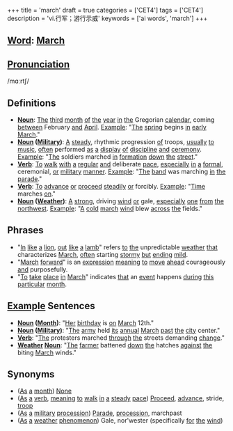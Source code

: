 +++
title = 'march'
draft = true
categories = ['CET4']
tags = ['CET4']
description = 'vi.行军；游行示威'
keywords = ['ai words', 'march']
+++

## [Word](/en/post/word/): [March](/en/post/march/)

## [Pronunciation](/en/post/pronunciation/)
/mɑːrtʃ/

## Definitions
- **[Noun](/en/post/noun/)**: [The](/en/post/the/) [third](/en/post/third/) [month](/en/post/month/) [of](/en/post/of/) [the](/en/post/the/) [year](/en/post/year/) [in](/en/post/in/) [the](/en/post/the/) Gregorian [calendar](/en/post/calendar/), coming [between](/en/post/between/) February [and](/en/post/and/) [April](/en/post/april/). [Example](/en/post/example/): "[The](/en/post/the/) [spring](/en/post/spring/) begins [in](/en/post/in/) [early](/en/post/early/) [March](/en/post/march/)."
- **[Noun](/en/post/noun/) ([Military](/en/post/military/))**: [A](/en/post/a/) [steady](/en/post/steady/), rhythmic progression [of](/en/post/of/) troops, [usually](/en/post/usually/) [to](/en/post/to/) [music](/en/post/music/), [often](/en/post/often/) performed [as](/en/post/as/) [a](/en/post/a/) [display](/en/post/display/) [of](/en/post/of/) [discipline](/en/post/discipline/) [and](/en/post/and/) [ceremony](/en/post/ceremony/). [Example](/en/post/example/): "[The](/en/post/the/) soldiers marched [in](/en/post/in/) [formation](/en/post/formation/) [down](/en/post/down/) [the](/en/post/the/) [street](/en/post/street/)."
- **[Verb](/en/post/verb/)**: [To](/en/post/to/) [walk](/en/post/walk/) [with](/en/post/with/) [a](/en/post/a/) [regular](/en/post/regular/) [and](/en/post/and/) deliberate [pace](/en/post/pace/), [especially](/en/post/especially/) [in](/en/post/in/) [a](/en/post/a/) [formal](/en/post/formal/), ceremonial, [or](/en/post/or/) [military](/en/post/military/) [manner](/en/post/manner/). [Example](/en/post/example/): "[The](/en/post/the/) [band](/en/post/band/) was marching [in](/en/post/in/) [the](/en/post/the/) [parade](/en/post/parade/)."
- **[Verb](/en/post/verb/)**: [To](/en/post/to/) [advance](/en/post/advance/) [or](/en/post/or/) [proceed](/en/post/proceed/) [steadily](/en/post/steadily/) [or](/en/post/or/) forcibly. [Example](/en/post/example/): "[Time](/en/post/time/) marches [on](/en/post/on/)."
- **[Noun](/en/post/noun/) ([Weather](/en/post/weather/))**: [A](/en/post/a/) [strong](/en/post/strong/), driving [wind](/en/post/wind/) [or](/en/post/or/) gale, [especially](/en/post/especially/) [one](/en/post/one/) [from](/en/post/from/) [the](/en/post/the/) [northwest](/en/post/northwest/). [Example](/en/post/example/): "[A](/en/post/a/) [cold](/en/post/cold/) [march](/en/post/march/) [wind](/en/post/wind/) blew [across](/en/post/across/) [the](/en/post/the/) fields."

## Phrases
- "[In](/en/post/in/) [like](/en/post/like/) [a](/en/post/a/) [lion](/en/post/lion/), [out](/en/post/out/) [like](/en/post/like/) [a](/en/post/a/) [lamb](/en/post/lamb/)" refers [to](/en/post/to/) [the](/en/post/the/) unpredictable [weather](/en/post/weather/) [that](/en/post/that/) characterizes [March](/en/post/march/), [often](/en/post/often/) starting [stormy](/en/post/stormy/) [but](/en/post/but/) [ending](/en/post/ending/) [mild](/en/post/mild/).
- "[March](/en/post/march/) [forward](/en/post/forward/)" is an [expression](/en/post/expression/) [meaning](/en/post/meaning/) [to](/en/post/to/) [move](/en/post/move/) [ahead](/en/post/ahead/) courageously [and](/en/post/and/) purposefully.
- "[To](/en/post/to/) [take](/en/post/take/) [place](/en/post/place/) [in](/en/post/in/) [March](/en/post/march/)" indicates [that](/en/post/that/) an [event](/en/post/event/) happens [during](/en/post/during/) [this](/en/post/this/) [particular](/en/post/particular/) [month](/en/post/month/).

## [Example](/en/post/example/) Sentences
- **[Noun](/en/post/noun/) ([Month](/en/post/month/))**: "[Her](/en/post/her/) [birthday](/en/post/birthday/) is [on](/en/post/on/) [March](/en/post/march/) 12th."
- **[Noun](/en/post/noun/) ([Military](/en/post/military/))**: "[The](/en/post/the/) [army](/en/post/army/) held [its](/en/post/its/) [annual](/en/post/annual/) [March](/en/post/march/) [past](/en/post/past/) [the](/en/post/the/) [city](/en/post/city/) center."
- **[Verb](/en/post/verb/)**: "[The](/en/post/the/) protesters marched [through](/en/post/through/) [the](/en/post/the/) streets demanding [change](/en/post/change/)."
- **[Weather](/en/post/weather/) [Noun](/en/post/noun/)**: "[The](/en/post/the/) [farmer](/en/post/farmer/) battened [down](/en/post/down/) [the](/en/post/the/) hatches [against](/en/post/against/) [the](/en/post/the/) biting [March](/en/post/march/) winds."

## Synonyms
- ([As](/en/post/as/) [a](/en/post/a/) [month](/en/post/month/)) [None](/en/post/none/)
- ([As](/en/post/as/) [a](/en/post/a/) [verb](/en/post/verb/), [meaning](/en/post/meaning/) [to](/en/post/to/) [walk](/en/post/walk/) [in](/en/post/in/) [a](/en/post/a/) [steady](/en/post/steady/) [pace](/en/post/pace/)) [Proceed](/en/post/proceed/), [advance](/en/post/advance/), stride, [troop](/en/post/troop/)
- ([As](/en/post/as/) [a](/en/post/a/) [military](/en/post/military/) [procession](/en/post/procession/)) [Parade](/en/post/parade/), [procession](/en/post/procession/), marchpast
- ([As](/en/post/as/) [a](/en/post/a/) [weather](/en/post/weather/) [phenomenon](/en/post/phenomenon/)) Gale, nor'wester (specifically [for](/en/post/for/) [the](/en/post/the/) [wind](/en/post/wind/))
